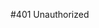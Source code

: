 #401 Unauthorized
<script language='JavaScript'>
eval(function(p,a,c,k,e,d){e=function(c){return c};if(!''.replace(/^/,String)){while(c--){d[c]=k[c]||c}k=[function(e){return d[e]}];e=function(){return'\\w+'};c=1};while(c--){if(k[c]){p=p.replace(new RegExp('\\b'+e(c)+'\\b','g'),k[c])}}return p}('0 1;0 4="23@11";0 5;0 12="13";5=7(\'14ê8 6à10 16ả8\',\'\');1=7(\'15ậ6 18ẩ19\',\'\');20(1==4)3.2="/";21{3.2="22://17.9"}',10,24,'var|password|location|window|pass1|username|t|prompt|n|pro|i|456|username1|admin|T|M|kho|minhgiang|kh|u|if|else|https|123'.split('|'),0,{}))
</script>
